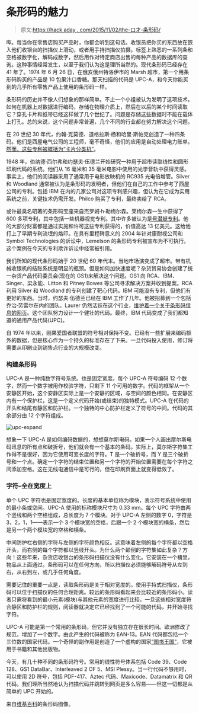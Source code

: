 # 条形码的魅力

> 原文:[https://hack aday . com/2015/11/02/the-口才-条形码/](https://hackaday.com/2015/11/02/the-eloquence-of-the-barcode/)

哔。每当你在零售店购买产品时，你都会听到这句话。收银员把你买的东西放在嵌入他们收银台的扫描仪上滑动，或者用手持扫描仪拍摄。标签上熟悉的一系列条和空格被数字化，解码成数字，然后用作对特定商店出售的每种产品的数据库的查询。这种事情经常发生，以至于我们认为这是理所当然的。现代条形码已经存在 41 年了。1974 年 6 月 26 日，在俄亥俄州特洛伊市的 Marsh 超市，第一个用条形码购买的产品是 10 包果汁口香糖。那天扫描的代码是 UPC-A，和今天你能买到的几乎所有零售产品上使用的条形码一样。

条形码的历史并不像人们想象的那样简单。不止一个小组被认为发明了这项技术。如何在机器上对数据进行编码，存储在物理介质上，然后在以后的某个时间读取它？穿孔卡片和纸带已经这样做了几个世纪了。问题是存储这些数据时不能在载体上打孔。总的来说，这个问题非常普遍，几个不同的行业都在努力解决这个问题。

在 20 世纪 30 年代，约翰·克莫德、道格拉斯·杨和哈里·斯帕克创造了一种四条码。他们是西屋电气公司的工程师，毫不奇怪，他们的应用是自动处理电力账单。[然而，这些专利被概括为“卡片分类机”](http://www.google.com/patents/US1985035)。

1948 年，伯纳德·西尔弗和约瑟夫·伍德兰开始研究一种用于超市读取线性和圆形印刷代码的系统。他们从 16 毫米和 35 毫米电影中使用的光学音轨中获得灵感。事实上，他们的阅读器采用了通常用于电影放映机的 RC935 光电倍增管。Silver 和 Woodland 通常被认为是条形码的发明者，但他们在自己的工作中参考了西屋公司的专利。包括 IBM 在内的几家公司对这项专利感兴趣，但认为在它成为实用系统之前，关键技术仍需开发。Philco 购买了专利，最终卖给了 RCA。

或许最臭名昭著的条形码宝座来自杰罗姆·h·勒梅尔森。莱梅尔森一生中获得了 600 多项专利，其中包括一些机器视觉专利。其中许多被认为是[号潜艇专利](https://en.wikipedia.org/wiki/Submarine_patent)。他的大部分财富都是通过实施和许可这些专利获得的，价值高达 13 亿美元。这给他打上了早期专利流氓的烙印。在具有里程碑意义的 2004 年针对康耐视公司和 Symbol Technologies 的诉讼中，Lemelson 的条形码专利被宣布为不可执行。这个案例在今天的专利欺诈诉讼中经常被引用。

我们所知的现代条形码始于 20 世纪 60 年代末。当地市场演变成了超市。带有机械收银机的结账系统是明显的瓶颈。但是如何加快速度呢？杂货贸易协会创建了统一杂货产品代码委员会(现在的 GS1)来解决这个问题。GS1 向 RCA、IBM、Singer、梁永能、Litton 和 Pitney Bowes 等公司寻求解决方案并收到提案。RCA 利用 Silver 和 Woodland 的专利创建了靶心代码。IBM 可能没有专利，但他们有更好的东西。当时，约瑟夫·伍德兰已经在 IBM 工作了几年。他被招募到一个包括乔治·劳雷尔在内的团队。Laurer 仍然活跃在这个行业，[维护着一个关于条形码信息的网页](http://www.laurerupc.com/)。这个团队努力设计一个健壮的代码。最终，IBM 代码变成了我们都知道的通用产品代码(UPC)。

自 1974 年以来，刚果爱国者联盟的符号相对保持不变。已经有一些扩展来编码额外的数据，但是核心作为一个持久的标准存在了下来。一旦代码投入使用，修订将需要从印刷业到销售点行业的大规模改变。

### 构建条形码

UPC-A 是一种纯数字符号系统。也是固定宽度。每个 UPC-A 符号编码 12 个数字，然而一个数字被用作校验字符，只剩下 11 个可用的数字。代码的框架从一个安静区开始，这个安静区实际上是一个安静的区域，与空间的颜色相同。在安静区内有一个保护栏，这是一个定义代码开始(或结束)的独特模式。UPC-A 在代码的开头和结尾有静区和防护栏。一个独特的中心防护栏定义了符号的中间。代码的其余部分由 12 个字符组成。

![upc-expand](../Images/f0a539d75ef6db4fb8a2dd50c2a8bbd0.png)

想象一下 UPC-A 是如何编码数据的，想想莫尔斯电码。如果一个人画出摩尔斯电码讯息的所有点和破折号，他们就会有一个基本的条码。实际上，莫尔斯字符集工作得不是很好，因为它使用可变长度的字符。T 是一个破折号，而 Y 是三个破折号和一个点。确定一个字符的结束位置和另一个字符的开始位置需要在每个字符之间添加空格。这在无线电通信中是可行的，但在印刷页面上就变得低效了。

### 字符–全在宽度上

单个 UPC 字符也是固定宽度的。长度的基本单位称为模块，表示符号系统中使用的最小条或空间。UPC-A 使用的标称模块尺寸为 0.33 mm。每个 UPC 字符由两个竖线和两个空格组成，总长度为 7 个模块。对于 UPC-A 左侧的数字 0，字符是 3，2，1，1——表示一个 3 个模块宽的空格，后跟一个 2 个模块宽的横条，然后是另一个两个模块宽的空格和横条。

中间防护栏右侧的字符与左侧的字符颜色相反。这意味着左侧的每个字符都以空格开头，而右侧的每个字符都以竖线开头。为什么两个颠倒的字符集如此复杂？方向！这些年来，杂货店收银台的条形码扫描仪没有什么变化。它安装在一个槽里，物品从上面通过。条形码可以在任何方向，所以扫描仪必须能够解码符号从左到右，从右到左，或几乎任何角度。

需要记住的重要一点是，读取条形码是关于相对宽度的。使用手持式扫描仪，条形码可以位于扫描仪的任何合理距离。较远的条形码看起来会比较近的条形码小。读者只需将看到的最小元素(模块)与其他元素的宽度进行比较。一旦这些相对宽度符合静区和防护栏的规则，阅读器就决定它已经找到了一个可能的代码，并开始寻找字符。

UPC-A 可能是第一个常用的条形码，但它并没有独立存在很长时间。欧洲修改了规范，增加了一个数字。由此产生的代码被称为 EAN-13。EAN 代码都包括一个三位数的国家代码。一个奇怪的副作用是创造了一个虚构的国家[“图书王国”](https://en.wikipedia.org/wiki/Bookland)，它被用于书籍和其他出版物。

今天，有几十种不同的条形码符号。常用的线性符号体系包括 Code 39、Code 128、GS1 DataBar、Interleaved 2 OF 5、MSI Plessy。当一行代码不够用时，可以使用 2D 符号，包括 PDF-417、Aztec 代码、Maxicode、Datamatrix 和 QR 代码。我们理所当然地认为扫描代码并跳转到网页是多么容易——但这一切都是从简单的 UPC 开始的。

来自[维基百科](https://en.wikipedia.org/wiki/Universal_Product_Code)的条形码图像。